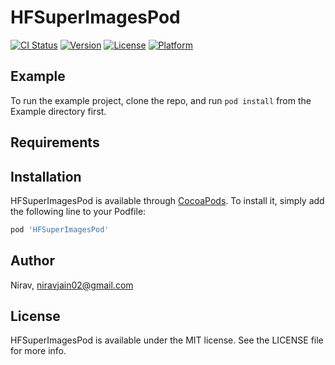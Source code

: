# HFSuperImagesPod

[![CI Status](https://img.shields.io/travis/Nirav/HFSuperImagesPod.svg?style=flat)](https://travis-ci.org/Nirav/HFSuperImagesPod)
[![Version](https://img.shields.io/cocoapods/v/HFSuperImagesPod.svg?style=flat)](https://cocoapods.org/pods/HFSuperImagesPod)
[![License](https://img.shields.io/cocoapods/l/HFSuperImagesPod.svg?style=flat)](https://cocoapods.org/pods/HFSuperImagesPod)
[![Platform](https://img.shields.io/cocoapods/p/HFSuperImagesPod.svg?style=flat)](https://cocoapods.org/pods/HFSuperImagesPod)

## Example

To run the example project, clone the repo, and run `pod install` from the Example directory first.

## Requirements

## Installation

HFSuperImagesPod is available through [CocoaPods](https://cocoapods.org). To install
it, simply add the following line to your Podfile:

```ruby
pod 'HFSuperImagesPod'
```

## Author

Nirav, niravjain02@gmail.com

## License

HFSuperImagesPod is available under the MIT license. See the LICENSE file for more info.
